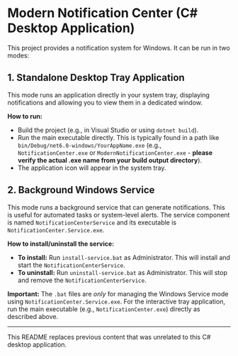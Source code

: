 # Modern Notification Center (C# Desktop Application)

This project provides a notification system for Windows. It can be run in two modes:

## 1. Standalone Desktop Tray Application

This mode runs an application directly in your system tray, displaying notifications and allowing you to view them in a dedicated window.

**How to run:**
- Build the project (e.g., in Visual Studio or using `dotnet build`).
- Run the main executable directly. This is typically found in a path like `bin/Debug/net6.0-windows/YourAppName.exe` (e.g., `NotificationCenter.exe` or `ModernNotificationCenter.exe` - **please verify the actual .exe name from your build output directory**).
- The application icon will appear in the system tray.

## 2. Background Windows Service

This mode runs a background service that can generate notifications. This is useful for automated tasks or system-level alerts. The service component is named `NotificationCenterService` and its executable is `NotificationCenter.Service.exe`.

**How to install/uninstall the service:**
- **To install:** Run `install-service.bat` as Administrator. This will install and start the `NotificationCenterService`.
- **To uninstall:** Run `uninstall-service.bat` as Administrator. This will stop and remove the `NotificationCenterService`.

**Important:** The `.bat` files are *only* for managing the Windows Service mode using `NotificationCenter.Service.exe`. For the interactive tray application, run the main executable (e.g., `NotificationCenter.exe`) directly as described above.

---
This README replaces previous content that was unrelated to this C# desktop application.
